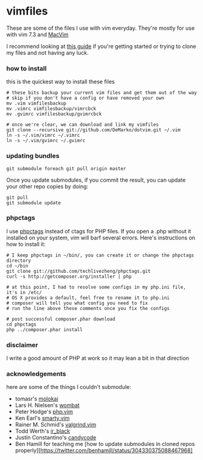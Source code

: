 vimfiles
========
These are some of the files I use with vim everyday. They're mostly for use with vim 7.3 and [MacVim][]

I recommend looking at [this guide](http://vimcasts.org/episodes/synchronizing-plugins-with-git-submodules-and-pathogen/) if you're getting started or trying to clone my files and not having any luck.

### how to install ###
this is the quickest way to install these files
    
    # these bits backup your current vim files and get them out of the way
    # skip if you don't have a config or have removed your own
    mv .vim vimfilesbackup
    mv .vimrc vimfilesbackup/vimrcbck
    mv .gvimrc vimfilesbackup/gvimrcbck

    # once we're clear, we can download and link my vimfiles
    git clone --recursive git://github.com/DeMarko/dotvim.git ~/.vim
    ln -s ~/.vim/vimrc ~/.vimrc
    ln -s ~/.vim/gvimrc ~/.gvimrc

### updating bundles ###

    git submodule foreach git pull origin master

Once you update submodules, if you commit the result, you can update your
other repo copies by doing:

    git pull
    git submodule update

### phpctags ###
I use [phpctags](https://github.com/techlivezheng/phpctags) instead of ctags for PHP files. If you open a .php without it installed on your system, vim will barf several errors. Here's instructions on how to install it:

    # I keep phpctags in ~/bin/, you can create it or change the phpctags directory
    cd ~/bin
    git clone git://github.com/techlivezheng/phpctags.git
    curl -s http://getcomposer.org/installer | php
    
    # at this point, I had to resolve some configs in my php.ini file, it's in /etc/
    # OS X provides a default, feel free to rename it to php.ini
    # composer will tell you what config you need to fix
    # run the line above these comments once you fix the configs

    # post successful composer.phar download
    cd phpctags
    php ../composer.phar install

### disclaimer ###
I write a good amount of PHP at work so it may lean a bit in that direction

### acknowledgements ###
here are some of the things I couldn't submodule:

+  tomasr's [molokai][] 
+  Lars H. Nielsen's [wombat][]
+  Peter Hodge's [php.vim][]
+  Ken Earl's [smarty.vim][]
+  Rainer M. Schmid's [valgrind.vim][]
+  Todd Werth's [ir_black][]
+  Justin Constantino's [candycode][]
+  Ben Hamill for teaching me [how to update submodules in cloned repos
   properly][https://twitter.com/benhamill/status/304330375088467968]

[MacVim]: http://code.google.com/p/macvim/ "MacVim.app"
[molokai]: http://winterdom.com/2008/08/molokaiforvim "Molokai Colorscheme"
[wombat]: http://dengmao.wordpress.com/2007/01/22/vim-color-scheme-wombat/ "Wombat Colorscheme"
[php.vim]: http://www.vim.org/scripts/script.php?script_id=1571 "PHP Syntax"
[smarty.vim]: http://www.vim.org/scripts/script.php?script_id=1798 "Smarty Syntax"
[valgrind.vim]: http://www.vim.org/scripts/script.php?script_id=607 "Valgrind navigator"
[candycode]: http://www.vim.org/scripts/script.php?script_id=1635
[ir_black]: http://blog.infinitered.com/entries/show/8
